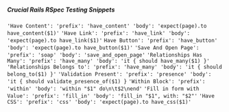 ##### Crucial Rails RSpec Testing Snippets
`'Have Content':
    'prefix': 'have_content'
    'body': 'expect(page).to have_content($1)'`
`'Have Link':
    'prefix': 'have_link'
    'body': 'expect(page).to have_link($1)'`
`Have Button':
    'prefix': 'have_button'
    'body': 'expect(page).to have_button($1)'`
`'Save And Open Page':
    'prefix': 'soap'
    'body': 'save_and_open_page'`
`'Relationships Has Many':
    'prefix': 'have_many'
    'body': 'it { should have_many($1) }'`
`'Relationships Belongs to':
    'prefix': 'have_many'
    'body': 'it { should belong_to($1) }'`
`'Validation Present':
    'prefix': 'presence'
    'body': 'it { should validate_presence_of($1) }`
`'Within Block':
    'prefix': 'within'
    'body': 'within "$1" do\n\t$2\nend'`
`'Fill in form with Value':
    'prefix': 'fill_in'
    'body': 'fill_in "$1", with: "$2"'`
`'Have CSS':
    'prefix': 'css'
    'body': 'expect(page).to have_css($1)'`
